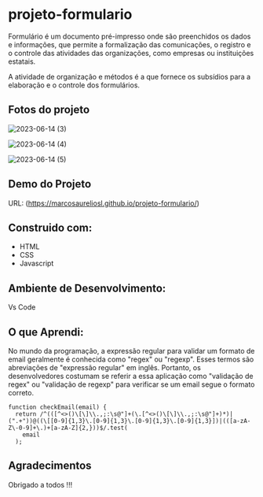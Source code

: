 # projeto-formulario

Formulário é um documento pré-impresso onde são preenchidos os dados e informações, que permite a formalização das comunicações, o registro e o controle das atividades das organizações, como empresas ou instituições estatais.

A atividade de organização e métodos é a que fornece os subsídios para a elaboração e o controle dos formulários.

## Fotos do projeto
![2023-06-14 (3)](https://github.com/marcosaureliosl/projeto-formulario/assets/127764997/78d7f538-a4fe-43b0-8f49-ee67bfc8ffdb)

![2023-06-14 (4)](https://github.com/marcosaureliosl/projeto-formulario/assets/127764997/7a5256af-d65d-4326-b028-678aa31d20ca)

![2023-06-14 (5)](https://github.com/marcosaureliosl/projeto-formulario/assets/127764997/8a919e77-d31a-4132-a2c3-13e3b83eb5d8)


## Demo do Projeto

URL: (https://marcosaureliosl.github.io/projeto-formulario/)

## Construido com:

* HTML 
* CSS  
* Javascript

## Ambiente de Desenvolvimento:

Vs Code

## O que Aprendi:

No mundo da programação, a expressão regular para validar um formato de email geralmente é conhecida como "regex" ou "regexp". Esses termos são abreviações de "expressão regular" em inglês. Portanto, os desenvolvedores costumam se referir a essa aplicação como "validação de regex" ou "validação de regexp" para verificar se um email segue o formato correto.

```
function checkEmail(email) {
  return /^(([^<>()\[\]\\.,;:\s@"]+(\.[^<>()\[\]\\.,;:\s@"]+)*)|(".+"))@((\[[0-9]{1,3}\.[0-9]{1,3}\.[0-9]{1,3}\.[0-9]{1,3}])|(([a-zA-Z\-0-9]+\.)+[a-zA-Z]{2,}))$/.test(
    email
  );
```

## Agradecimentos 

Obrigado a todos !!!
